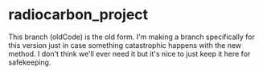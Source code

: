 # radiocarbon_project

This branch (oldCode) is the old form. I'm making a branch specifically for this version just in case something catastrophic happens with the new method. I don't think we'll ever need it but it's nice to just keep it here for safekeeping.
